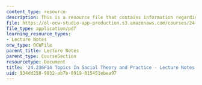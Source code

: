 ```yaml
---
content_type: resource
description: This is a resource file that contains information regarding session 22.
file: https://ol-ocw-studio-app-production.s3.amazonaws.com/courses/24-236-topics-in-social-theory-and-practice-race-and-racism-fall-2014/934dd2589832ab7b8919815451ebea97_MIT24_236F14_Sess22.pdf
file_type: application/pdf
learning_resource_types:
- Lecture Notes
ocw_type: OCWFile
parent_title: Lecture Notes
parent_type: CourseSection
resourcetype: Document
title: '24.236F14 Topics In Social Theory and Practice - Lecture Notes: Cultural Appropriation'
uid: 934dd258-9832-ab7b-8919-815451ebea97
---
```

